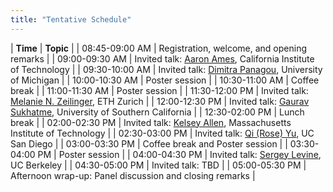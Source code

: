 ```yaml
---
title: "Tentative Schedule"
---
```


| **Time**       | **Topic**                                                                                                                                         |
| 08:45-09:00 AM | Registration, welcome, and opening remarks                                                                                                        |
| 09:00-09:30 AM | Invited talk: [Aaron Ames](http://ames.caltech.edu/), California Institute of Technology                                                          |
| 09:30-10:00 AM | Invited talk: [Dimitra Panagou](http://www-personal.umich.edu/~dpanagou/), University of Michigan                                                 |
| 10:00-10:30 AM | Poster session                                                                                                                                    |
| 10:30-11:00 AM | Coffee break                                                                                                                                      |
| 11:00-11:30 AM | Poster session                                                                                                                                    |
| 11:30-12:00 PM | Invited talk: [Melanie N. Zeilinger](https://mavt.ethz.ch/the-department/people/person-detail.MTQyNzM3.TGlzdC81NTMsLTY5MzYxOTMw.html), ETH Zurich |
| 12:00-12:30 PM | Invited talk: [‪Gaurav Sukhatme](http://robotics.usc.edu/~gaurav/), University of Southern California                                              |
| 12:30-02:00 PM | Lunch break                                                                                                                                       |
| 02:00-02:30 PM | Invited talk:  [Kelsey Allen](https://web.mit.edu/krallen/www/), Massachusetts Institute of Technology                                            |
| 02:30-03:00 PM | Invited talk:  [Qi (Rose) Yu](http://roseyu.com/),  UC San Diego                                                                                  |
| 03:00-03:30 PM | Coffee break and Poster session                                                                                                                   |
| 03:30-04:00 PM | Poster session                                                                                                                                    |
| 04:00-04:30 PM | Invited talk:  [Sergey Levine](https://people.eecs.berkeley.edu/~svlevine/), UC Berkeley                                                          |
| 04:30-05:00 PM | Invited talk: TBD                                                                                                                                 |
| 05:00-05:30 PM | Afternoon wrap-up: Panel discussion and closing remarks                                                                                           |

